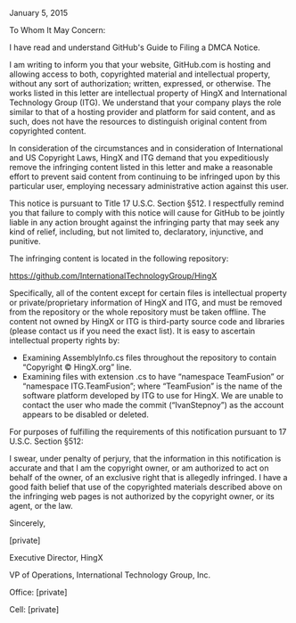 January 5, 2015

To Whom It May Concern:

I have read and understand GitHub's Guide to Filing a DMCA Notice.

I am writing to inform you that your website, GitHub.com is hosting and allowing access to both, copyrighted material and
intellectual property, without any sort of authorization; written, expressed, or otherwise. The works listed in this letter are
intellectual property of HingX and International Technology Group (ITG). We understand that your company plays the role
similar to that of a hosting provider and platform for said content, and as such, does not have the resources to distinguish
original content from copyrighted content.

In consideration of the circumstances and in consideration of International and US Copyright Laws, HingX and ITG demand
that you expeditiously remove the infringing content listed in this letter and make a reasonable effort to prevent said content
from continuing to be infringed upon by this particular user, employing necessary administrative action against this user.

This notice is pursuant to Title 17 U.S.C. Section §512. I respectfully remind you that failure to comply with this notice will
cause for GitHub to be jointly liable in any action brought against the infringing party that may seek any kind of relief,
including, but not limited to, declaratory, injunctive, and punitive.

The infringing content is located in the following repository:

https://github.com/InternationalTechnologyGroup/HingX

Specifically, all of the content except for certain files is intellectual property or private/proprietary information of HingX and
ITG, and must be removed from the repository or the whole repository must be taken offline. The content not owned by
HingX or ITG is third-party source code and libraries (please contact us if you need the exact list). It is easy to ascertain
intellectual property rights by:
- Examining AssemblyInfo.cs files throughout the repository to contain “Copyright © HingX.org” line.
- Examining files with extension .cs to have “namespace TeamFusion” or “namespace ITG.TeamFusion”; where
“TeamFusion” is the name of the software platform developed by ITG to use for HingX.
We are unable to contact the user who made the commit (“IvanStepnoy”) as the account appears to be disabled or deleted.

For purposes of fulfilling the requirements of this notification pursuant to 17 U.S.C. Section §512:

I swear, under penalty of perjury, that the information in this notification is accurate and that I am the copyright owner, or am
authorized to act on behalf of the owner, of an exclusive right that is allegedly infringed. I have a good faith belief that use of
the copyrighted materials described above on the infringing web pages is not authorized by the copyright owner, or its agent,
or the law.

Sincerely,

[private]

Executive Director, HingX

VP of Operations, International Technology Group, Inc.

Office: [private]

Cell: [private]
